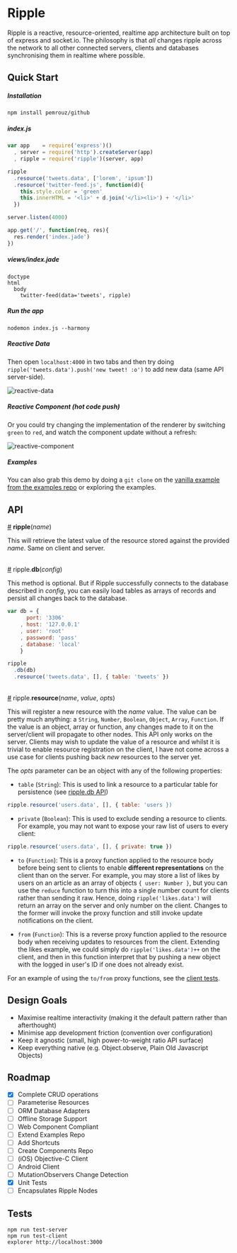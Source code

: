 # Ripple

Ripple is a reactive, resource-oriented, realtime app architecture built on top of express and socket.io. The philosophy is that _all_ changes ripple across the network to all other connected servers, clients and databases synchronising them in realtime where possible.

## Quick Start

##### Installation

```
npm install pemrouz/github
```

##### index.js
```js
var app    = require('express')()
  , server = require('http').createServer(app)
  , ripple = require('ripple')(server, app)

ripple
  .resource('tweets.data', ['lorem', 'ipsum'])
  .resource('twitter-feed.js', function(d){
    this.style.color = 'green'
    this.innerHTML = '<li>' + d.join('</li><li>') + '</li>'
  })

server.listen(4000)

app.get('/', function(req, res){
  res.render('index.jade')
})
```

##### views/index.jade

```jade
doctype
html
  body
    twitter-feed(data='tweets', ripple)
```

##### Run the app

```shell
nodemon index.js --harmony
```

##### Reactive Data

Then open `localhost:4000` in two tabs and then try doing `ripple('tweets.data').push('new tweet! :o')` to add new data (same API server-side). 

![reactive-data](https://cloud.githubusercontent.com/assets/2184177/4209638/ce377c08-386b-11e4-9e80-362d888842ca.gif)

##### Reactive Component (hot code push)

Or you could try changing the implementation of the renderer by switching `green` to `red`, and watch the component update without a refresh:

![reactive-component](https://cloud.githubusercontent.com/assets/2184177/4209637/ce3396c4-386b-11e4-9c69-7be232382463.gif)

##### Examples 

You can also grab this demo by doing a `git clone` on the [vanilla example from the examples repo](https://github.com/pemrouz/ripple-examples) or exploring the examples.

## API

<a name="api-ripple" href="#api-resource">#</a> __ripple__(_name_)

This will retrieve the latest value of the resource stored against the provided _name_. Same on client and server.

<br><a name="api-db" href="#api-db">#</a> ripple.__db__(_config_)

This method is optional. But if Ripple successfully connects to the database described in _config_, you can easily load tables as arrays of records and persist all changes back to the database.

```js
var db = {
      port: '3306'
    , host: '127.0.0.1'
    , user: 'root'
    , password: 'pass'
    , database: 'local'
    }

ripple
  .db(db)
  .resource('tweets.data', [], { table: 'tweets' })
```

<br><a name="api-resource" href="#api-resource">#</a> ripple.__resource__(_name_, _value_, _opts_)

This will register a new resource with the _name_ value. The value can be pretty much anything: a `String`, `Number`, `Boolean`, `Object`, `Array`, `Function`. If the value is an object, array or function, any changes made to it on the server/client will propagate to other nodes. This API only works on the server. Clients may wish to update the value of a resource and whilst it is trivial to enable resource registration on the client, I have not come across a use case for clients pushing back _new_ resources to the server yet.

The _opts_ parameter can be an object with any of the following properties:

* `table` (`String`): This is used to link a resource to a particular table for persistence (see [ripple.db API](#api-db))

```js
ripple.resource('users.data', [], { table: 'users })
```

* `private` (`Boolean`): This is used to exclude sending a resource to clients. For example, you may not want to expose your raw list of users to every client: 

```js
ripple.resource('users.data', [], { private: true })
```

* `to` (`Function`): This is a proxy function applied to the resource body before being sent to clients to enable **different representations** on the client than on the server. For example, you may store a list of likes by users on an article as an array of objects `{ user: Number }`, but you can use the `reduce` function to turn this into a single number count for clients rather than sending it raw. Hence, doing `ripple('likes.data')` will return an array on the server and only number on the client. Changes to the former will invoke the proxy function and still invoke update notifications on the client.

* `from` (`Function`): This is a reverse proxy function applied to the resource body when receiving updates to resources from the client. Extending the likes example, we could simply do `ripple('likes.data')++` on the client, and then in this function interpret that by pushing a new object with the logged in user's ID if one does not already exist.

For an example of using the `to/from` proxy functions, see the [client tests](https://github.com/pemrouz/ripple/blob/master/test/client.js#L36-L43).

## Design Goals
* Maximise realtime interactivity (making it the default pattern rather than afterthought)
* Minimise app development friction (convention over configuration)
* Keep it agnostic (small, high power-to-weight ratio API surface)
* Keep everything native (e.g. Object.observe, Plain Old Javascript Objects)

## Roadmap
* [x] Complete CRUD operations
* [ ] Parameterise Resources
* [ ] ORM Database Adapters
* [ ] Offline Storage Support
* [ ] Web Component Compliant
* [ ] Extend Examples Repo
* [ ] Add Shortcuts
* [ ] Create Components Repo
* [ ] (iOS) Objective-C Client
* [ ] Android Client
* [ ] MutationObservers Change Detection
* [x] Unit Tests
* [ ] Encapsulates Ripple Nodes

## Tests

```
npm run test-server
npm run test-client 
explorer http://localhost:3000
```
